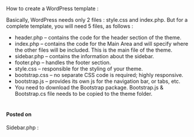 How to create a WordPress template :

Basically, WordPress needs only 2 files : style.css and index.php. But for a complete template, you will need 5 files, as follows :
- header.php – contains the code for the header section of the theme.
- index.php – contains the code for the Main Area and will specify where the other files will be included. This is the main file of the theme.
- sidebar.php – contains the information about the sidebar.
- footer.php – handles the footer section.
- style.css – responsible for the styling of your theme.
- bootstrap.css – no separate CSS code is required; highly responsive.
- bootstrap.js – provides its own js for the navigation bar, or tabs, etc.
- You need to download the Bootstrap package. Bootstrap.js & Bootstrap.cs file needs to be copied to the theme folder.



<?php bloginfo('stylesheet_url'); ?>

<?php echo get_stylesheet_directory_uri().'/js/bootstrap.js'; ?>


<?php get_header(); ?>




<?php if (have_posts()) : while (have_posts()) : the_post(); ?>
<div class="col-lg-6 col-sm-6 col-md-6 col-xs-12">
<h1><?php the_title(); ?></h1>
<h4>Posted on <?php the_time('F jS, Y') ?></h4>
<p><?php the_content(__('(more...)')); ?></p>
</div>
<?php endwhile; else: ?>







<?php get_sidebar(); ?>


Sidebar.php :
<div id="ttr_sidebar" class="col-lg-4 col-md-4 col-sm-4 col-xs-12">
<h2 ><?php _e('Categories'); ?></h2>
<ul > <?php wp_list_cats('sort_column=namonthly'); ?> </ul>
<h2 ><?php _e('Archives'); ?></h2>
<ul > <?php wp_get_archives(); ?> </ul>
</div>





<?php get_footer(); ?>